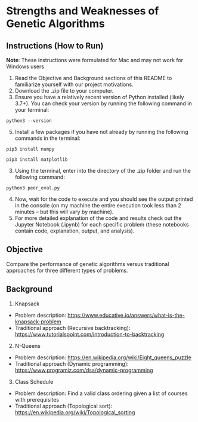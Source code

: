 # Strengths and Weaknesses of Genetic Algorithms

## Instructions (How to Run)
**Note**: These instructions were formulated for Mac and may not work for Windows users

1. Read the Objective and Background sections of this README to familiarize yourself with our project motivations.
2. Download the .zip file to your computer.
3. Ensure you have a relatively recent version of Python installed (likely 3.7+). You can check your version by running the following command in your terminal:

`python3 --version`

5. Install a few packages if you have not already by running the following commands in the terminal:

`pip3 install numpy`

`pip3 install matplotlib`

3. Using the terminal, enter into the directory of the .zip folder and run the following command:

`python3 peer_eval.py`

4. Now, wait for the code to execute and you should see the output printed in the console (on my machine the entire execution took less than 2 minutes – but this will vary by machine).
5. For more detailed explanation of the code and results check out the Jupyter Notebook (.ipynb) for each specific problem (these notebooks contain code, explanation, output, and analysis).

## Objective
Compare the performance of genetic algorithms versus traditional approaches for three different types of problems.

## Background
1. Knapsack
  -  Problem description: https://www.educative.io/answers/what-is-the-knapsack-problem
  -  Traditional approach (Recursive backtracking): https://www.tutorialspoint.com/introduction-to-backtracking
2. N-Queens
  - Problem description: https://en.wikipedia.org/wiki/Eight_queens_puzzle
  - Traditional approach (Dynamic programming): https://www.programiz.com/dsa/dynamic-programming
3. Class Schedule
  - Problem description: Find a valid class ordering given a list of courses with prerequisites
  - Traditional approach (Topological sort): https://en.wikipedia.org/wiki/Topological_sorting
